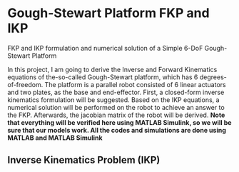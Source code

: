 # Gough-Stewart Platform FKP and IKP
FKP and IKP formulation and numerical solution of a Simple 6-DoF Gough-Stewart Platform

In this project, I am going to derive the Inverse and Forward Kinematics equations of the-so-called Gough-Stewart platform, which has 6 degrees-of-freedom. The platform is a parallel robot consisted of 6 linear actuators and two plates, as the base and end-effector. First, a closed-form inverse kinematics formulation will be suggested. Based on the IKP equations, a numerical solution will be performed on the robot to achieve an answer to the FKP. Afterwards, the jacobian matrix of the robot will be derived. **Note that everything will be verified here using MATLAB Simulink, so we will be sure that our models work. All the codes and simulations are done using MATLAB and MATLAB Simulink**

## Inverse Kinematics Problem (IKP)
